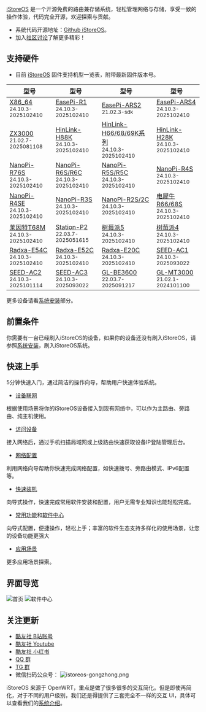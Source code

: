[iStoreOS](https://www.istoreos.com) 是一个开源免费的路由兼存储系统，轻松管理网络与存储，享受一致的操作体验，代码完全开源，欢迎探索与贡献。
- 系统代码开源地址：[Github iStoreOS](https://www.github.com/istoreos/istoreos)。
- 加入[社区讨论](https://github.com/istoreos/istoreos/discussions)了解更多精彩！

## 支持硬件

* 目前 [iStoreOS](https://site.istoreos.com/firmware) 固件支持机型一览表，附带最新固件版本号。

| 型号 | 型号 | 型号 | 型号 |
|------|------|------|------|
| [X86_64](https://site.istoreos.com/firmware/download?devicename=x86_64&firmware=iStoreOS)<br><small>24.10.3-2025102410</small> | [EasePi-R1](https://site.istoreos.com/firmware/download?devicename=easepi-r1&firmware=iStoreOS)<br><small>24.10.3-2025102410</small> | [EasePi-ARS2](https://site.istoreos.com/firmware/download?devicename=ars2&firmware=iStoreOS)<br><small>21.02.3-sdk</small> | [EasePi-ARS4](http://fw.koolcenter.com/iStoreOS/ars4/)<br><small>24.10.3-2025102410</small> | 
| [ZX3000](https://site.istoreos.com/firmware/download?devicename=zx3000&firmware=iStoreOS)<br><small>21.02.7-2025081108</small> | [HinLink-H88K](https://site.istoreos.com/firmware/download?devicename=h88k&firmware=iStoreOS)<br><small>24.10.3-2025102410</small> | [HinLink-H66/68/69K系列](https://site.istoreos.com/firmware/download?devicename=h6xk&firmware=iStoreOS)<br><small>24.10.3-2025102410</small> | [HinLink-H28K](https://site.istoreos.com/firmware/download?devicename=h28k&firmware=iStoreOS)<br><small>24.10.3-2025102410</small> |
| [NanoPi-R76S](https://site.istoreos.com/firmware/download?devicename=r76s&firmware=iStoreOS)<br><small>24.10.3-2025102410</small> | [NanoPi-R6S/R6C](https://site.istoreos.com/firmware/download?devicename=r6s&firmware=iStoreOS)<br><small>24.10.3-2025102410</small> | [NanoPi-R5S/R5C](https://site.istoreos.com/firmware/download?devicename=r5s&firmware=iStoreOS)<br><small>24.10.3-2025102410</small> | [NanoPi-R4S](https://site.istoreos.com/firmware/download?devicename=r4s&firmware=iStoreOS)<br><small>24.10.3-2025102410</small> |
| [NanoPi-R4SE](https://site.istoreos.com/firmware/download?devicename=r4se&firmware=iStoreOS)<br><small>24.10.3-2025102410</small> | [NanoPi-R3S](https://site.istoreos.com/firmware/download?devicename=r3s&firmware=iStoreOS)<br><small>24.10.3-2025102410</small> | [NanoPi-R2S/2C](https://site.istoreos.com/firmware/download?devicename=r2s&firmware=iStoreOS)<br><small>24.10.3-2025102410</small> | [电犀牛R66/68S](https://site.istoreos.com/firmware/download?devicename=r6xs&firmware=iStoreOS)<br><small>24.10.3-2025102410</small> |
| [莱因特T68M](https://site.istoreos.com/firmware/download?devicename=t68m&firmware=iStoreOS)<br><small>24.10.3-2025102410</small> | [Station-P2](https://site.istoreos.com/firmware/download?devicename=station-p2&firmware=iStoreOS)<br><small>22.03.7-2025051615</small> | [树莓派5](https://site.istoreos.com/firmware/download?devicename=rpi5&firmware=iStoreOS)<br><small>24.10.3-2025102410</small> | [树莓派4](https://site.istoreos.com/firmware/download?devicename=rpi4&firmware=iStoreOS)<br><small>24.10.3-2025102410</small> | 
| [Radxa-E54C](https://site.istoreos.com/firmware/download?devicename=e54c&firmware=iStoreOS)<br><small>24.10.3-2025102410</small> | [Radxa-E52C](https://site.istoreos.com/firmware/download?devicename=e52c&firmware=iStoreOS)<br><small>24.10.3-2025102410</small> | [Radxa-E20C](https://site.istoreos.com/firmware/download?devicename=e20c&firmware=iStoreOS)<br><small>24.10.3-2025102410</small> | [SEED-AC1](https://site.istoreos.com/firmware/download?devicename=seed-ac1&firmware=iStoreOS)<br><small>24.10.3-2025093022</small> |
| [SEED-AC2](https://site.istoreos.com/firmware/download?devicename=seed-ac2&firmware=iStoreOS)<br><small>24.10.3-2025101114</small> | [SEED-AC3](https://site.istoreos.com/firmware/download?devicename=seed-ac3&firmware=iStoreOS)<br><small>24.10.3-2025093022</small> | [GL-BE3600](https://site.istoreos.com/firmware/download?devicename=gl-be3600&firmware=iStoreOS)<br><small>22.03.7-2025091217</small> | [GL-MT3000](https://site.istoreos.com/firmware/download?devicename=mt3000&firmware=iStoreOS)<br><small>21.02.1-2024101100</small> |


更多设备请看[系统安装](/zh/guide/istoreos/install.html)部分。

## 前置条件

你需要有一台已经刷入iStoreOS的设备，如果你的设备还没有刷入iStoreOS，请参照[系统安装](/zh/guide/istoreos/install.html)，刷入iStoreOS系统。

## 快速上手

5分钟快速入门，通过简洁的操作向导，帮助用户快速体验系统。

- [设备联网](/zh/guide/istoreos/network/wired_connection.html)

根据使用场景将你的iStoreOS设备接入到现有网络中，可以作为主路由、旁路由、纯主机使用。

- [访问设备](/zh/guide/istoreos/network/check_connection.html)

接入网络后，通过手机扫描局域网或上级路由快速获取设备IP登陆管理后台。

- [网络配置](/zh/guide/istoreos/basic/network_guide.html)

利用网络向导帮助你快速完成网络配置，如快速拨号、旁路由模式、IPv6配置等。

- [快速装机](/zh/guide/istoreos/basic/install_guide.html)

向导式操作，快速完成常用软件安装和配置，用户无需专业知识也能轻松完成。

- [常用功能](/zh/guide/istoreos/basic/page.html)和[软件中心](https://doc.linkease.com/zh/guide/istore/)

向导式配置，便捷操作，轻松上手；丰富的软件生态支持多样化的使用场景，让您的设备功能更强大

- [应用场景](/zh/guide/istoreos/practice/homeNas.html)

更多应用场景探索。

<!-- * [固件安装](/zh/guide/istoreos/install_ars2.html)
* [更多固件下载](https://www.koolcenter.com/fw)
* [网络配置向导](/zh/guide/istoreos/basic/network_guide.html)
* [常用功能](/zh/guide/istoreos/basic/page.html) -->

## 界面导览

![首页](./preview/geek-preview1.jpg)
![软件中心](./preview/geek-istore-preview2.jpg)

## 关注更新

* [酷友社 B站账号](https://space.bilibili.com/1492058311?spm_id_from=333.788.0.0)
* [酷友社 Youtube](https://www.youtube.com/channel/UCvENMyIFurJi_SrnbnbyiZw)
* [酷友社 小红书](https://www.xiaohongshu.com/user/profile/66eaa6e4000000001d0307af)
* [QQ 群](https://www.koolcenter.com/posts/117)
* [TG 群](https://t.me/+QwxW7aimSMeRdQJX)
* 微信扫码公众号：
![istoreos-gongzhong.png](./preview/istoreos-gongzhong.png)

iStoreOS 来源于 OpenWRT，重点是做了很多很多的交互简化。但是即使再简化，对于不同的用户级别，我们还是得提供了三套完全不一样的交互 UI，具体可以查看我们的[系统介绍](/zh/guide/istoreos/storeos_introduce.html)。


